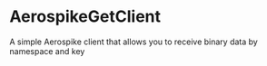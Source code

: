 # AerospikeGetClient
A simple Aerospike client that allows you to receive binary data by namespace and key

